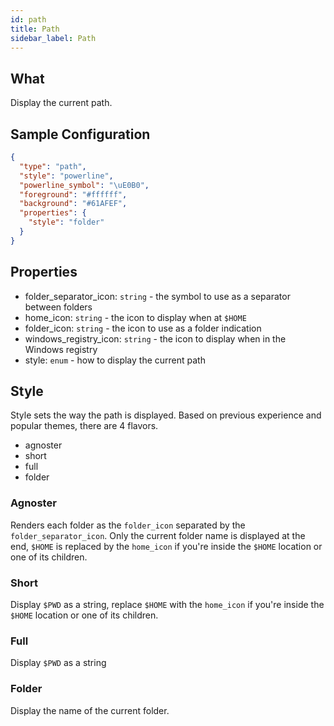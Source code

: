 ```yaml
---
id: path
title: Path
sidebar_label: Path
---
```


## What

Display the current path.

## Sample Configuration

```json
{
  "type": "path",
  "style": "powerline",
  "powerline_symbol": "\uE0B0",
  "foreground": "#ffffff",
  "background": "#61AFEF",
  "properties": {
    "style": "folder"
  }
}
```

## Properties

- folder_separator_icon: `string` - the symbol to use as a separator between folders
- home_icon: `string` - the icon to display when at `$HOME`
- folder_icon: `string` - the icon to use as a folder indication
- windows_registry_icon: `string` - the icon to display when in the Windows registry
- style: `enum` - how to display the current path

## Style

Style sets the way the path is displayed. Based on previous experience and popular themes, there are 4 flavors.

- agnoster
- short
- full
- folder

### Agnoster

Renders each folder as the `folder_icon` separated by the `folder_separator_icon`.
Only the current folder name is displayed at the end, `$HOME` is replaced by the `home_icon` if you're
inside the `$HOME` location or one of its children.

### Short

Display `$PWD` as a string, replace `$HOME` with the `home_icon` if you're inside the `$HOME` location or
one of its children.

### Full

Display `$PWD` as a string

### Folder

Display the name of the current folder.

